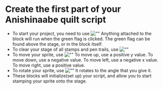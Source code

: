 # Create the first part of your Anishinaabe quilt script

- To start your project, you need to use ![""](./img/whenClicked_block.png) Anything attached to the block will run when the green flag is clicked. The green flag can be found above the stage, or in the block itself.
- To clear your stage of all stamps and pen trails, use ![""](./img/clear_block.png)
- To move your sprite, use ![""](./img/goTo.png) To move up, use a positive y value. To move down, use a negative value. To move left, use a negative x value. To move right, use a positive value.
- To rotate your sprite, use ![""](./img/pointatblock.png) It rotates to the angle that you give it.
- These blocks will initialize(set up) your script, and allow you to start stamping your sprite onto the stage.
